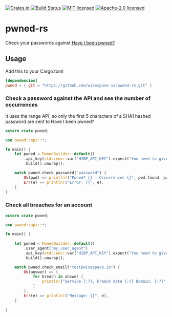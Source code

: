 [![Crates.io](https://img.shields.io/crates/v/pwned.svg)](https://crates.io/crates/pwned)
[![Build Status](https://travis-ci.org/wisespace-io/pwned-rs.png?branch=master)](https://travis-ci.org/wisespace-io/pwned-rs)
[![MIT licensed](https://img.shields.io/badge/License-MIT-blue.svg)](./LICENSE-MIT)
[![Apache-2.0 licensed](https://img.shields.io/badge/License-Apache%202.0-blue.svg)](./LICENSE-APACHE)

# pwned-rs

Check your passwords against [Have I been pwned?](https://haveibeenpwned.com/)

## Usage

Add this to your Cargo.toml

```toml
[dependencies]
pwned = { git = "https://github.com/wisespace-io/pwned-rs.git" }
```

### Check a password against the API and see the number of occurrences

It uses the range API, so only the first 5 characters of a SHA1 hashed password are sent to Have I been pwned?

```rust
extern crate pwned;

use pwned::api::*;

fn main() {
    let pwned = PwnedBuilder::default()
        .api_key(std::env::var("HIBP_API_KEY").expect("You need to give your HIBP API key as the HIBP_API_KEY environment variable"))
        .build().unwrap();

    match pwned.check_password("password") {
        Ok(pwd) => println!("Pwned? {} - Occurrences {}", pwd.found, pwd.count),
        Err(e) => println!("Error: {}", e),
    }
}
```

### Check all breaches for an account

```rust
extern crate pwned;

use pwned::api::*;

fn main() {
    
    let pwned = PwnedBuilder::default()
        .user_agent("my_user_agent")
        .api_key(std::env::var("HIBP_API_KEY").expect("You need to give your HIBP API key as the HIBP_API_KEY environment variable"))
        .build().unwrap();

    match pwned.check_email("test@wisespace.io") {
        Ok(answer) => {
            for breach in answer {
                println!("Service {:?}, breach date {:?} Domain: {:?}", breach.name, breach.breach_date, breach.domain);
            }
        },
        Err(e) => println!("Message: {}", e),
    }

}
```
